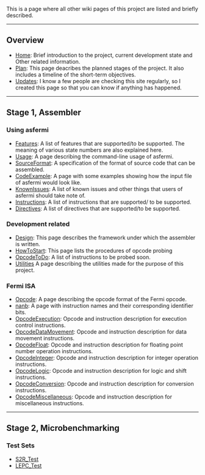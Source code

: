 This is a page where all other wiki pages of this project are listed and briefly described.




---

## Overview ##
  * [Home](http://code.google.com/p/asfermi/): Brief introduction to the project, current development state and Other related information.
  * [Plan](Plan.md): This page deacribes the planned stages of the project. It also includes a timeline of the short-term objectives.
  * [Updates](Updates.md): I know a few people are checking this site regularly, so I created this page so that you can know if anything has happened.


---

## Stage 1, Assembler ##
### Using asfermi ###
  * [Features](Features.md): A list of features that are supported/to be supported. The meaning of various state numbers are also explained here.
  * [Usage](Usage.md): A page describing the command-line usage of asfermi.
  * [SourceFormat](SourceFormat.md): A specification of the format of source code that can be assembled.
  * [CodeExample](CodeExample.md): A page with some examples showing how the input file of asfermi would look like.
  * [KnownIssues](KnownIssues.md): A list of known issues and other things that users of asfermi should take note of.
  * [Instructions](Instructions.md): A list of instructions that are supported/ to be supported.
  * [Directives](Directives.md): A list of directives that are supported/to be supported.

### Development related ###
  * [Design](Design.md): This page describes the framework under which the assembler is written.
  * [HowToStart](HowToStart.md): This page lists the procedures of opcode probing
  * [OpcodeToDo](OpcodeToDo.md): A list of instructions to be probed soon.
  * [Utilities](Utilities.md) A page describing the utilities made for the purpose of this project.

### Fermi ISA ###
  * [Opcode](Opcode.md): A page describing the opcode format of the Fermi opcode.
  * [nanb](nanb.md): A page with instruction names and their corresponding identifier bits.
  * [OpcodeExecution](OpcodeExecution.md): Opcode and instruction description for execution control instructions.
  * [OpcodeDataMovement](OpcodeDataMovement.md): Opcode and instruction description for data movement instructions.
  * [OpcodeFloat](OpcodeFloat.md): Opcode and instruction description for floating point number operation instructions.
  * [OpcodeInteger](OpcodeInteger.md): Opcode and instruction description for integer operation instructions.
  * [OpcodeLogic](OpcodeLogic.md): Opcode and instruction description for logic and shift instructions.
  * [OpcodeConversion](OpcodeConversion.md): Opcode and instruction description for conversion instructions.
  * [OpcodeMiscellaneous](OpcodeMiscellaneous.md): Opcode and instruction description for miscellaneous instructions.


---

## Stage 2, Microbenchmarking ##
### Test Sets ###
  * [S2R\_Test](S2R_Test.md)
  * [LEPC\_Test](LEPC_Test.md)